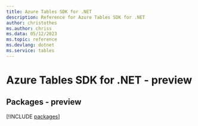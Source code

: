 ```yaml
---
title: Azure Tables SDK for .NET
description: Reference for Azure Tables SDK for .NET
author: christothes
ms.author: chriss
ms.data: 05/12/2023
ms.topic: reference
ms.devlang: dotnet
ms.service: tables
---
```

# Azure Tables SDK for .NET - preview
## Packages - preview
[!INCLUDE [packages](tables-index.md)]